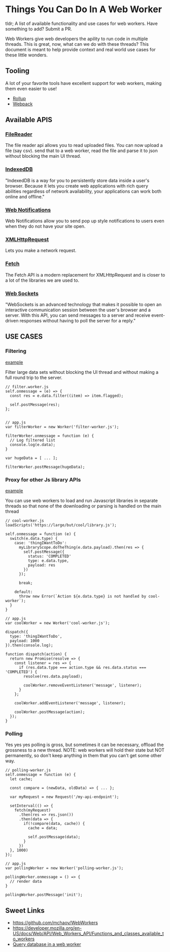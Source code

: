 # Things You Can Do In A Web Worker

tldr; A list of available functionality and use cases for web workers. Have something to add? Submit a PR.

Web Workers give web developers the apility to run code in multiple threads. This is great, now, what can we do with these threads? This document is meant to help provide context and real world use cases for these little wonders.

## Tooling

A lot of your favorite tools have excellent support for web workers, making them even easier to use!

- [Rollup](examples/rollup)
- [Webpack](examples/webpack)

## Available APIS

### [FileReader](https://developer.mozilla.org/en-US/docs/Web/API/FileReader)

The file reader api allows you to read uploaded files.
You can now upload a file (say csv). send that to a web worker, read the file and parse it to json without blocking the main UI thread.

### [IndexedDB](https://developer.mozilla.org/en-US/docs/Web/API/IndexedDB_API/Using_IndexedDB)

"IndexedDB is a way for you to persistently store data inside a user's browser. Because it lets you create web applications with rich query abilities regardless of network availability, your applications can work both online and offline."

### [Web Notifications](https://developer.mozilla.org/en-US/docs/Web/API/Notifications_API/Using_the_Notifications_API)

Web Notifications allow you to send pop up style notifications to users even when they do not have your site open.

### [XMLHttpRequest](https://developer.mozilla.org/en-US/docs/Web/API/XMLHttpRequest)

Lets you make a network request.

### [Fetch](https://developer.mozilla.org/en-US/docs/Web/API/Fetch_API)

The Fetch API is a modern replacement for XMLHttpRequest and is closer to a lot of the libraries we are used to.

### [Web Sockets](https://developer.mozilla.org/en-US/docs/Web/API/WebSockets_API)

"WebSockets is an advanced technology that makes it possible to open an interactive communication session between the user's browser and a server. With this API, you can send messages to a server and receive event-driven responses without having to poll the server for a reply."

## USE CASES

### Filtering

[example](examples/filtering)

Filter large data sets without blocking the UI thread and without making a full round trip to the server.

```JS
// filter.worker.js
self.onmessage = (e) => {
  const res = e.data.filter((item) => item.flagged);

  self.postMessage(res);
};


// app.js
var filterWorker = new Worker('filter-worker.js');

filterWorker.onmessage = function (e) {
  // Log filtered list
  console.log(e.data);
}

var hugeData = [ ... ];

filterWorker.postMessage(hugeData);
```

### Proxy for other Js library APIs

[example](examples/proxy)

You can use web workers to load and run Javascript libraries in separate threads so that none of the downloading or parsing is handled on the main thread

```JS
// cool-worker.js
loadScripts('https://large/but/cool/library.js');

self.onmessage = function (e) {
  switch(e.data.type) {
    case: 'thingIWantToDo':
      myLibraryScope.doTheThing(e.data.payload).then(res => {
        self.postMessage({
          status: 'COMPLETED'
          type: e.data.type,
          payload: res
        })
      });

      break;

    default:
      throw new Error(`Action ${e.data.type} is not handled by cool-worker`);
  }
}

// app.js
var coolWorker = new Worker('cool-worker.js');

dispatch({
  type: 'thingIWantToDo',
  payload: 1000
}).then(console.log);

function dispatch(action) {
  return new Promise(resolve => {
    const listener = res => {
      if (res.data.type === action.type && res.data.status === 'COMPLETED') {
        resolve(res.data.payload);

        coolWorker.removeEventListener('message', listener);
      }
    };

    coolWorker.addEventListener('message', listener);

    coolWorker.postMessage(action);
  });
}
```

### Polling

Yes yes yes polling is gross, but sometimes it can be necessary, offload the grossness to a new thread.
NOTE: web workers will hold their state but NOT permanently, so don't keep anything in them that you can't get some other way.

```JS
// polling-worker.js
self.onmessage = function (e) {
  let cache;

  const compare = (newData, oldData) => { ... };

  var myRequest = new Request('/my-api-endpoint');

  setInterval(() => {
    fetch(myRequest)
      .then(res => res.json())
      .then(data => {
        if(!compare(data, cache)) {
          cache = data;

          self.postMessage(data);
        }
      })
  }, 1000)
});

// app.js
var pollingWorker = new Worker('polling-worker.js');

pollingWorker.onmessage = () => {
  // render data
}

pollingWorker.postMessage('init');
```

## Sweet Links

- https://github.com/mchaov/WebWorkers
- https://developer.mozilla.org/en-US/docs/Web/API/Web_Workers_API/Functions_and_classes_available_to_workers
- [Query database in a web worker](https://github.com/genderev/assassin)
